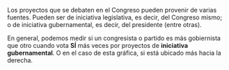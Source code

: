 Los proyectos que se debaten en el Congreso pueden provenir de varias fuentes. Pueden ser de iniciativa legislativa, es decir, del Congreso mismo; o de iniciativa gubernamental, es decir, del presidente (entre otras).

En general, podemos medir si un congresista o partido es más gobiernista que otro cuando vota **SÍ** más veces por proyectos de **iniciativa gubernamental**. O en el caso de esta gráfica, si está ubicado más hacia la derecha.